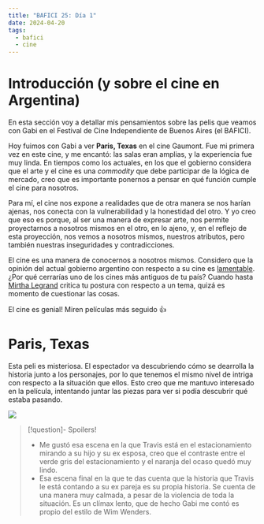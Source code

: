 ```yaml
---
title: "BAFICI 25: Día 1"
date: 2024-04-20
tags:
  - bafici
  - cine
---
```

# Introducción (y sobre el cine en Argentina)

En esta sección voy a detallar mis pensamientos sobre las pelis que veamos con Gabi en el Festival de Cine Independiente de Buenos Aires (el BAFICI).

Hoy fuimos con Gabi a ver **Paris, Texas** en el cine Gaumont. Fue mi primera vez en este cine, y me encantó: las salas eran amplias, y la experiencia fue muy linda. En tiempos como los actuales, en los que el gobierno considera que el arte y el cine es una *commodity* que debe participar de la lógica de mercado, creo que es importante ponernos a pensar en qué función cumple el cine para nosotros.

Para mí, el cine nos expone a realidades que de otra manera se nos harían ajenas, nos conecta con la vulnerabilidad y la honestidad del otro. Y yo creo que eso es porque, al ser una manera de expresar arte, nos permite proyectarnos a nosotros mismos en el otro, en lo ajeno, y, en el reflejo de esta proyección, nos vemos a nosotros mismos, nuestros atributos, pero también nuestras inseguridades y contradicciones.

El cine es una manera de conocernos a nosotros mismos.  Considero que la opinión del actual gobierno argentino con respecto a su cine es [lamentable](https://www.cronista.com/economia-politica/recortes-incaase-viene-un-nuevo-ajuste-con-despidos-en-un-historico-instituto-y-los-trabajadores-denuncian-su-destruccion/). ¿Por qué cerrarías uno de los cines más antiguos de tu país? Cuando hasta [Mirtha Legrand](https://www.clarin.com/fama/mirtha-legrand-pidio-cierre-cine-gaumont-envio-mensaje-milei_0_mz09jyakkd.html) critica tu postura con respecto a un tema, quizá es momento de cuestionar las cosas.

El cine es genial! Miren películas más seguido ​👍​

# Paris, Texas 

Esta peli es misteriosa. El espectador va descubriendo cómo se dearrolla la historia junto a los personajes, por lo que tenemos el mismo nivel de intriga con respecto a la situación que ellos. Esto creo que me mantuvo interesado en la película, intentando juntar las piezas para ver si podía descubrir qué estaba pasando.

<img src="https://www.premiumbeat.com/blog/wp-content/uploads/2020/12/Paris-Texas-Cinematography-21.jpg">

> [!question]- Spoilers!
> - Me gustó esa escena en la que Travis está en el estacionamiento mirando a su hijo y su ex esposa, creo que el contraste entre el verde gris del estacionamiento y el naranja del ocaso quedó muy lindo.
> - Esa escena final en la que te das cuenta que la historia que Travis le está contando a su ex pareja es su propia historia. Se cuenta de una manera muy calmada, a pesar de la violencia de toda la situación. Es un clímax lento, que de hecho Gabi me contó es propio del estilo de Wim Wenders.
